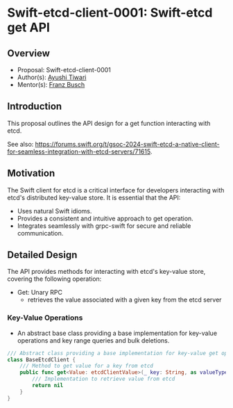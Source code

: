# Swift-etcd-client-0001: Swift-etcd get API

## Overview

- Proposal: Swift-etcd-client-0001
- Author(s): [Ayushi Tiwari](https://github.com/ayushi2103)
- Mentor(s): [Franz Busch](https://github.com/FranzBusch)

## Introduction

This proposal outlines the API design for a get function interacting with etcd.

See also: https://forums.swift.org/t/gsoc-2024-swift-etcd-a-native-client-for-seamless-integration-with-etcd-servers/71615.

## Motivation

The Swift client for etcd is a critical interface for developers interacting with etcd's distributed key-value store. It is essential that the API:

- Uses natural Swift idioms.
- Provides a consistent and intuitive approach to get operation.
- Integrates seamlessly with grpc-swift for secure and reliable communication.

## Detailed Design

The API provides methods for interacting with etcd's key-value store, covering the following operation:

- Get: Unary RPC 
    - retrieves the value associated with a given key from the etcd server

### Key-Value Operations

- An abstract base class providing a base implementation for key-value operations and key range queries and bulk deletions.

```swift
/// Abstract class providing a base implementation for key-value get operation with etcd
class BaseEtcdClient {
    /// Method to get value for a key from etcd
    public func get<Value: etcdClientValue>(_ key: String, as valueType: Value.Type = Value.self) async throws -> Value?  {
        /// Implementation to retrieve value from etcd
        return nil
    }
}
```
